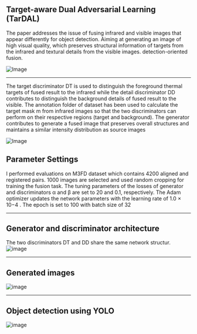 ## Target-aware Dual Adversarial Learning (TarDAL)

The paper addresses the issue of fusing infrared and visible images that appear differently for object detection. Aiming at generating an image of high visual quality, which preserves structural information of targets from the infrared and textural details from the visible images. detection-oriented fusion.

![Image](https://user-images.githubusercontent.com/117992631/219347521-ee15413c-4f02-4d37-89b1-d2e5c1244ea0.png)

<hr/>

The target discriminator DT is used to distinguish the foreground thermal targets of fused result to the infrared while the detail discriminator DD contributes to distinguish the background details of fused result to the visible.
The annotation folder of dataset has been used to calculate the target mask m from infrared images so that the two discriminators can perform on their respective regions (target and background).
The generator contributes to generate a fused image that preserves overall structures and maintains a similar intensity distribution as source images

![Image](https://user-images.githubusercontent.com/117992631/219347606-0c04c785-154e-440e-8407-d5df4a7a95d6.png)

## Parameter Settings
I performed evaluations on M3FD dataset which contains 4200 aligned and registered pairs.
1000 images are selected and used random cropping for training the fusion task. The tuning parameters of the losses of generator and discriminators α and β are set to 20 and 0.1, respectively. The Adam optimizer updates the network parameters with the learning rate of 1.0 × 10−4 . The epoch is set to 100 with batch size of 32

<hr/>

## Generator and discriminator architecture

The two discriminators DT and DD share the same network structur.
![image](https://user-images.githubusercontent.com/117992631/219350441-a0b210e4-ebc0-4b7e-9080-ec5e6fc72b87.png)

<hr/>

## Generated images

![image](https://user-images.githubusercontent.com/117992631/219350518-8c610d84-c94a-44c8-843e-17dc696cf3c5.png)

<hr/>

## Object detection using YOLO

![image](https://user-images.githubusercontent.com/117992631/219350625-86c92480-3673-46fa-8a93-f897b70bf884.png)

